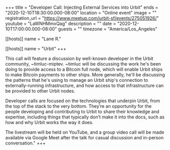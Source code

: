 +++
title = "Developer Call: Injecting External Services into Urbit"
ends = "2020-12-10T18:30:00.000-08:00"
location = "Online event"
image = ""
registration_url = "https://www.meetup.com/urbit-sf/events/275051926/"
youtube = "LaWNHMmxQag"
description = ""
date = "2020-12-10T17:00:00.000-08:00"
guests = ""
timezone = "America/Los_Angeles"

[[hosts]]
name = "Lane R."

[[hosts]]
name = "Urbit"
+++

This call will feature a discussion by well-known developer in the Urbit community, ~timluc-miptev. ~timluc will be discussing the work he's been doing to provide access to a Bitcoin full node, which will enable Urbit ships to make Bitcoin payments to other ships. More generally, he'll be discussing the patterns that he's using to manage an Urbit ship's connection to externally-running infrastructure, and how access to that infrastructure can be provided to other Urbit nodes.

Developer calls are focused on the technologies that underpin Urbit, from the top of the stack to the very bottom. They’re an opportunity for the people developing and contributing to Urbit to share their knowledge and expertise, including things that typically don’t make it into the docs, such as how and why Urbit works the way it does.

The livestream will be held on YouTube, and a group video call will be made available via Google Meet after the talk for casual discussion and in-person conversation."
+++

